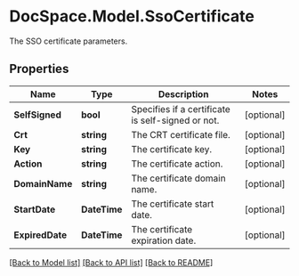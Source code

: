 # DocSpace.Model.SsoCertificate
The SSO certificate parameters.

## Properties

Name | Type | Description | Notes
------------ | ------------- | ------------- | -------------
**SelfSigned** | **bool** | Specifies if a certificate is self-signed or not. | [optional] 
**Crt** | **string** | The CRT certificate file. | [optional] 
**Key** | **string** | The certificate key. | [optional] 
**Action** | **string** | The certificate action. | [optional] 
**DomainName** | **string** | The certificate domain name. | [optional] 
**StartDate** | **DateTime** | The certificate start date. | [optional] 
**ExpiredDate** | **DateTime** | The certificate expiration date. | [optional] 

[[Back to Model list]](../README.md#documentation-for-models) [[Back to API list]](../README.md#documentation-for-api-endpoints) [[Back to README]](../README.md)

